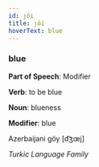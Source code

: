 ```yaml
---
id: ȷöi
title: ȷöi
hoverText: blue
---
```


### blue

**Part of Speech**: Modifier

**Verb**: to be blue

**Noun**: blueness

**Modifier**: blue

Azerbaijani göy [d͡ʒœj]

*Turkic Language Family*